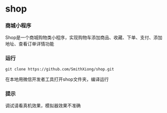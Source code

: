 # shop
### 商城小程序
Shop是一个商城购物类小程序，实现购物车添加商品、收藏、下单、支付、添加地址、查看订单详情功能
### 运行
`git clone https://github.com/SmithXiong/shop.git`

在本地用微信开发者工具打开shop文件夹，编译运行
### 提示
调试请看真机效果，模拟器效果不准确
